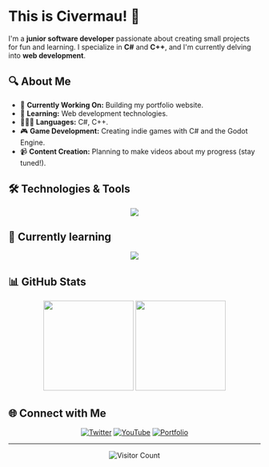 #  This is Civermau! 👋

I'm a **junior software developer** passionate about creating small projects for fun and learning. I specialize in **C#** and **C++**, and I'm currently delving into **web development**.

## 🔍 About Me

- 🔭 **Currently Working On:** Building my portfolio website.
- 🌱 **Learning:** Web development technologies.
- 👨🏽‍💻 **Languages:** C#, C++.
- 🎮 **Game Development:** Creating indie games with C# and the Godot Engine.
- 📹 **Content Creation:** Planning to make videos about my progress (stay tuned!).

## 🛠️ Technologies & Tools

<p align="center">
  <a href="https://skillicons.dev">
    <img src="https://skillicons.dev/icons?i=cs,cpp,git,java,idea,visualstudio,vscode,godot,github,mint" />
  </a>
</p>


## 📖 Currently learning

<p align="center">
  <a href="https://skillicons.dev">
    <img src="https://skillicons.dev/icons?i=js,html,css&perline=14" />
  </a>
</p>

## 📊 GitHub Stats

<div align="center">
  <img height="180em" src="https://github-readme-stats.vercel.app/api?username=Civermau&show_icons=true&theme=cobalt&hide_rank=true"/>
  <img height="180em" src="https://github-readme-stats.vercel.app/api/top-langs/?username=Civermau&layout=compact&theme=cobalt&card_width=495"/>
</div>

## 🌐 Connect with Me

<div align="center">

[![Twitter](https://img.shields.io/badge/Twitter-1DA1F2?style=for-the-badge&logo=x&logoColor=white)](https://x.com/Civer_mau)
[![YouTube](https://img.shields.io/badge/YouTube-FF0000?style=for-the-badge&logo=youtube&logoColor=white)](https://www.youtube.com/channel/UCFNvnn9YP3WWTJEN0ro-UKg)
[![Portfolio](https://img.shields.io/badge/Website-FF7139?style=for-the-badge&logo=firefox&logoColor=white)](https://miverdaderodominio.net/)

</div>

---
<div align="center">

![Visitor Count](https://visitor-badge.laobi.icu/badge?page_id=Civermau.Civermau)

</div>


